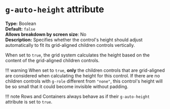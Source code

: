 # `g-auto-height` attribute

**Type:** Boolean<br/>
**Default:** `false`<br/>
**Allows breakdown by screen size**: No<br/>
**Description:** Specifies whether the control's height should adjust automatically to fit its grid-aligned children controls vertically.

When set to `true`, the grid system calculates the height based on the content of the grid-aligned children controls.

!!! warning
    When set to `true`, **only** the children controls that are grid-aligned are considered when calculating the height for this control. 
    If there are no children controls with `g-role` different from `"none"`, this control's height will be so small that it could become invisible without padding.

!!! note
    Rows and Containers always behave as if their `g-auto-height` attribute is set to `true`.
